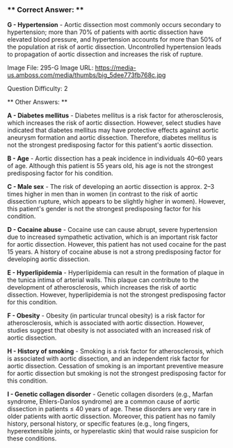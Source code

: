 ### ** Correct Answer: **

**G - Hypertension** - Aortic dissection most commonly occurs secondary to hypertension; more than 70% of patients with aortic dissection have elevated blood pressure, and hypertension accounts for more than 50% of the population at risk of aortic dissection. Uncontrolled hypertension leads to propagation of aortic dissection and increases the risk of rupture.

Image File: 295-G
Image URL: https://media-us.amboss.com/media/thumbs/big_5dee773fb768c.jpg

Question Difficulty: 2

** Other Answers: **

**A - Diabetes mellitus** - Diabetes mellitus is a risk factor for atherosclerosis, which increases the risk of aortic dissection. However, select studies have indicated that diabetes mellitus may have protective effects against aortic aneurysm formation and aortic dissection. Therefore, diabetes mellitus is not the strongest predisposing factor for this patient's aortic dissection.

**B - Age** - Aortic dissection has a peak incidence in individuals 40–60 years of age. Although this patient is 55 years old, his age is not the strongest predisposing factor for his condition.

**C - Male sex** - The risk of developing an aortic dissection is approx. 2–3 times higher in men than in women (in contrast to the risk of aortic dissection rupture, which appears to be slightly higher in women). However, this patient's gender is not the strongest predisposing factor for his condition.

**D - Cocaine abuse** - Cocaine use can cause abrupt, severe hypertension due to increased sympathetic activation, which is an important risk factor for aortic dissection. However, this patient has not used cocaine for the past 15 years. A history of cocaine abuse is not a strong predisposing factor for developing aortic dissection.

**E - Hyperlipidemia** - Hyperlipidemia can result in the formation of plaque in the tunica intima of arterial walls. This plaque can contribute to the development of atherosclerosis, which increases the risk of aortic dissection. However, hyperlipidemia is not the strongest predisposing factor for this condition.

**F - Obesity** - Obesity (in particular truncal obesity) is a risk factor for atherosclerosis, which is associated with aortic dissection. However, studies suggest that obesity is not associated with an increased risk of aortic dissection.

**H - History of smoking** - Smoking is a risk factor for atherosclerosis, which is associated with aortic dissection, and an independent risk factor for aortic dissection. Cessation of smoking is an important preventive measure for aortic dissection but smoking is not the strongest predisposing factor for this condition.

**I - Genetic collagen disorder** - Genetic collagen disorders (e.g., Marfan syndrome, Ehlers-Danlos syndrome) are a common cause of aortic dissection in patients ≤ 40 years of age. These disorders are very rare in older patients with aortic dissection. Moreover, this patient has no family history, personal history, or specific features (e.g., long fingers, hyperextensible joints, or hyperelastic skin) that would raise suspicion for these conditions.


